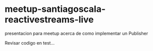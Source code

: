 # meetup-santiagoscala-reactivestreams-live
presentacion para meetup acerca de como implementar un Publisher


Revisar codigo en test...
